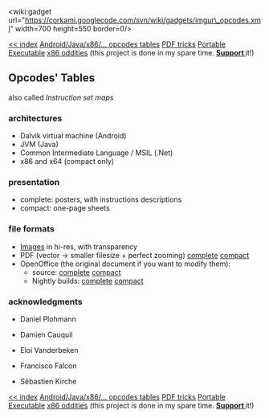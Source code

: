 &lt;wiki:gadget url="https://corkami.googlecode.com/svn/wiki/gadgets/imgur\_opcodes.xml" width=700 height=550 border=0/&gt;

[<< index](http://code.google.com/p/corkami/) [Android/Java/x86/... opcodes tables](http://opcodes.corkami.com) [PDF tricks](http://pdf.corkami.com) [Portable Executable](http://pe.corkami.com) [x86 oddities](http://x86.corkami.com) (this project is done in my spare time. **[Support ](http://code.google.com/p/corkami/wiki/About#Support_Corkami)** it!)

## Opcodes' Tables ##
also called _Instruction set maps_

### architectures ###
  * Dalvik virtual machine (Android)
  * JVM (Java)
  * Common Intermediate Language / MSIL (.Net)
  * x86 and x64 (compact only)

### presentation ###
  * complete: posters, with instructions descriptions
  * compact: one-page sheets

### file formats ###
  * [Images](http://imgur.com/a/N5bqg) in hi-res, with transparency
  * PDF (vector -> smaller filesize + perfect zooming) [complete](http://corkami.googlecode.com/files/opcodes_tables_complete-120221.pdf) [compact](http://corkami.googlecode.com/files/opcodes_tables_compact-120221.pdf)
  * OpenOffice (the original document if you want to modify them):
    * source: [complete](https://corkami.googlecode.com/svn/trunk/oOo/opcodes_tables_complete) [compact](https://corkami.googlecode.com/svn/trunk/oOo/opcodes_tables_compact)
    * Nightly builds: [complete](http://xchg.info/corkami/opcodes_tables_complete.ods) [compact](http://xchg.info/corkami/opcodes_tables_compact.ods)

### acknowledgments ###
  * Daniel Plohmann

  * Damien Cauquil
  * Eloi Vanderbeken
  * Francisco Falcon
  * Sébastien Kirche

[<< index](http://code.google.com/p/corkami/) [Android/Java/x86/... opcodes tables](http://opcodes.corkami.com) [PDF tricks](http://pdf.corkami.com) [Portable Executable](http://pe.corkami.com) [x86 oddities](http://x86.corkami.com) (this project is done in my spare time. **[Support ](http://code.google.com/p/corkami/wiki/About#Support_Corkami)** it!)